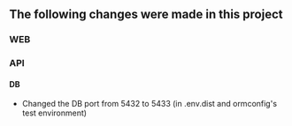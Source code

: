 ## The following changes were made in this project


### WEB

### API

#### DB
- Changed the DB port from 5432 to 5433 (in .env.dist and ormconfig's test environment)
